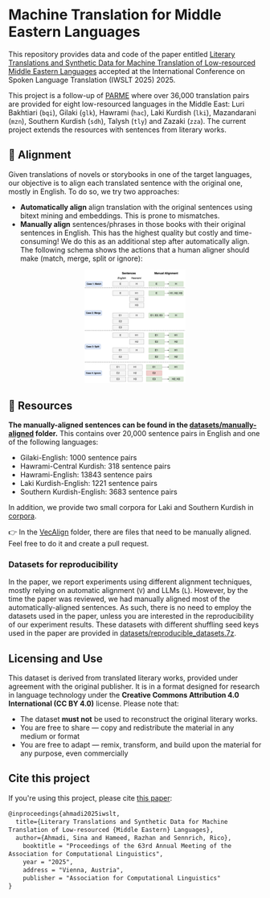 # Machine Translation for Middle Eastern Languages

This repository provides data and code of the paper entitled [Literary Translations and Synthetic Data for Machine Translation of Low-resourced Middle Eastern Languages](https://sinaahmadi.github.io/docs/articles/ahmadi2025iwslt.pdf) accepted at the International Conference on Spoken Language Translation (IWSLT 2025) 2025. 

This project is a follow-up of [PARME](https://github.com/DOLMA-NLP/PARME) where over 36,000 translation pairs are provided for eight low-resourced languages in the Middle East: Luri Bakhtiari (`bqi`), Gilaki (`glk`), Hawrami (`hac`), Laki Kurdish (`lki`), Mazandarani (`mzn`), Southern Kurdish (`sdh`), Talysh (`tly`) and Zazaki (`zza`). The current project extends the resources with sentences from literary works.

## :triangular_ruler: Alignment
Given translations of novels or storybooks in one of the target languages, our objective is to align each translated sentence with the original one, mostly in English. To do so, we try two approaches:

- **Automatically align** align translation with the original sentences using bitext mining and embeddings. This is prone to mismatches.
- **Manually align** sentences/phrases in those books with their original sentences in English. This has the highest quality but costly and time-consuming! We do this as an additional step after automatically align. The following schema shows the actions that a human aligner should make (match, merge, split or ignore):

<p align="center" width="100%">
<img width="40%" src="manual-alignment-process.png" alt="loanwords">
</p>

## :gem: Resources
**The manually-aligned sentences can be found in the [datasets/manually-aligned](datasets/manually-aligned) folder.** This contains over 20,000 sentence pairs in English and one of the following languages:

- Gilaki-English:  1000 sentence pairs
- Hawrami-Central Kurdish:   318 sentence pairs
- Hawrami-English: 13843 sentence pairs
- Laki Kurdish-English:  1221 sentence pairs
- Southern Kurdish-English:  3683 sentence pairs

In addition, we provide two small corpora for Laki and Southern Kurdish in [corpora](corpora).

:point_right: In the [VecAlign](datasets/VecAlign) folder, there are files that need to be manually aligned. Feel free to do it and create a pull request.

### Datasets for reproducibility
In the paper, we report experiments using different alignment techniques, mostly relying on automatic alignment (`V`) and LLMs (`L`). However, by the time the paper was reviewed, we had manually aligned most of the automatically-aligned sentences. As such, there is no need to employ the datasets used in the paper, unless you are interested in the reproducibility of our experiment results. These datasets with different shuffling seed keys used in the paper are provided in [datasets/reproducible_datasets.7z](datasets/reproducible_datasets.7z).

## Licensing and Use

This dataset is derived from translated literary works, provided under agreement with the original publisher. It is in a format designed for research in language technology under the **Creative Commons Attribution 4.0 International (CC BY 4.0)** license. Please note that:

- The dataset **must not** be used to reconstruct the original literary works.
- You are free to share — copy and redistribute the material in any medium or format
- You are free to adapt — remix, transform, and build upon the material for any purpose, even commercially


## Cite this project

If you're using this project, please cite [this paper](https://sinaahmadi.github.io/docs/articles/ahmadi2025iwslt.pdf):

```
@inproceedings{ahmadi2025iwslt,
  title={Literary Translations and Synthetic Data for Machine Translation of Low-resourced {Middle Eastern} Languages},
  author={Ahmadi, Sina and Hameed, Razhan and Sennrich, Rico},
    booktitle = "Proceedings of the 63rd Annual Meeting of the Association for Computational Linguistics",
    year = "2025",
    address = "Vienna, Austria",
    publisher = "Association for Computational Linguistics"
}
```
